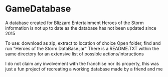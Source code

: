 # GameDatabase
A database created for Blizzard Entertainment Heroes of the Storm
information is not up to date as the database has not been updated since 2015

To use:
download as zip, extract to location of choice
Open folder, find and run "Heroes of the Storm DataBase.jar"
There is a README.TXT within the same directory for an extensive list of possible actions/intsructions

I do not claim any involvement with the franchise nor its property, this was just a fun project of recreating a working database made by a friend and me

